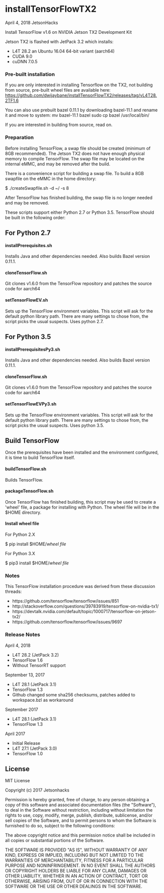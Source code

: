 # installTensorFlowTX2
April 4, 2018
JetsonHacks

Install TensorFlow v1.6 on NVIDIA Jetson TX2 Development Kit

Jetson TX2 is flashed with JetPack 3.2 which installs:
* L4T 28.2 an Ubuntu 16.04 64-bit variant (aarch64)
* CUDA 9.0
* cuDNN 7.0.5

### Pre-built installation

If you are only interested in installing Tensorflow on the TX2, not building from source, pre-built wheel files are available here: https://github.com/dwijaybane/installTensorFlowTX2/releases/tag/vL4T28.2TF1.6

You can also use prebuilt bazel 0.11.1 by downloading bazel-11.1 and rename it and move to system:
mv bazel-11.1 bazel
sudo cp bazel /usr/local/bin/

If you are interested in building from source, read on.
### Preparation
Before installing TensorFlow, a swap file should be created (minimum of 8GB recommended). The Jetson TX2 does not have enough physical memory to compile TensorFlow. The swap file may be located on the internal eMMC, and may be removed after the build.

There is a convenience script for building a swap file. To build a 8GB swapfile on the eMMC in the home directory:

$ ./createSwapfile.sh -d ~/ -s 8

After TensorFlow has finished building, the swap file is no longer needed and may be removed.


These scripts support either Python 2.7 or Python 3.5.
TensorFlow should be built in the following order:

## For Python 2.7

#### installPrerequisites.sh
Installs Java and other dependencies needed. Also builds Bazel version 0.11.1.

#### cloneTensorFlow.sh
Git clones v1.6.0 from the TensorFlow repository and patches the source code for aarch64

#### setTensorFlowEV.sh
Sets up the TensorFlow environment variables. This script will ask for the default python library path. There are many settings to chose from, the script picks the usual suspects. Uses python 2.7.

## For Python 3.5

#### installPrerequisitesPy3.sh
Installs Java and other dependencies needed. Also builds Bazel version 0.11.1.

#### cloneTensorFlow.sh
Git clones v1.6.0 from the TensorFlow repository and patches the source code for aarch64

#### setTensorFlowEVPy3.sh
Sets up the TensorFlow environment variables. This script will ask for the default python library path. There are many settings to chose from, the script picks the usual suspects. Uses python 3.5.

## Build TensorFlow
Once the prerequisites have been installed and the environment configured, it is time to build TensorFlow itself.

#### buildTensorFlow.sh
Builds TensorFlow.

#### packageTensorFlow.sh
Once TensorFlow has finished building, this script may be used to create a 'wheel' file, a package for installing with Python. The wheel file will be in the $HOME directory.

#### Install wheel file
For Python 2.X

$ pip install $HOME/<em>wheel file</em>

For Python 3.X

$ pip3 install $HOME/<em>wheel file</em> 


### Notes
This TensorFlow installation procedure was derived from these discussion threads: 

<ul>
<li>https://github.com/tensorflow/tensorflow/issues/851</li>
<li>http://stackoverflow.com/questions/39783919/tensorflow-on-nvidia-tx1/</li>
<li>https://devtalk.nvidia.com/default/topic/1000717/tensorflow-on-jetson-tx2/</li>
<li>https://github.com/tensorflow/tensorflow/issues/9697</li>
</ul>

### Release Notes
April 4, 2018
* L4T 28.2 (JetPack 3.2)
* TensorFlow 1.6
* Without TensorRT support

September 13, 2017
* L4T 28.1 (JetPack 3.1)
* TensorFlow 1.3
* Github changed some sha256 checksums, patches added to workspace.bzl as workaround

September 2017
* L4T 28.1 (JetPack 3.1)
* TensorFlow 1.3

April 2017
* Initial Release
* L4T 27.1 (JetPack 3.0)
* TensorFlow 1.0



## License
MIT License

Copyright (c) 2017 Jetsonhacks

Permission is hereby granted, free of charge, to any person obtaining a copy
of this software and associated documentation files (the "Software"), to deal
in the Software without restriction, including without limitation the rights
to use, copy, modify, merge, publish, distribute, sublicense, and/or sell
copies of the Software, and to permit persons to whom the Software is
furnished to do so, subject to the following conditions:

The above copyright notice and this permission notice shall be included in all
copies or substantial portions of the Software.

THE SOFTWARE IS PROVIDED "AS IS", WITHOUT WARRANTY OF ANY KIND, EXPRESS OR
IMPLIED, INCLUDING BUT NOT LIMITED TO THE WARRANTIES OF MERCHANTABILITY,
FITNESS FOR A PARTICULAR PURPOSE AND NONINFRINGEMENT. IN NO EVENT SHALL THE
AUTHORS OR COPYRIGHT HOLDERS BE LIABLE FOR ANY CLAIM, DAMAGES OR OTHER
LIABILITY, WHETHER IN AN ACTION OF CONTRACT, TORT OR OTHERWISE, ARISING FROM,
OUT OF OR IN CONNECTION WITH THE SOFTWARE OR THE USE OR OTHER DEALINGS IN THE
SOFTWARE.
